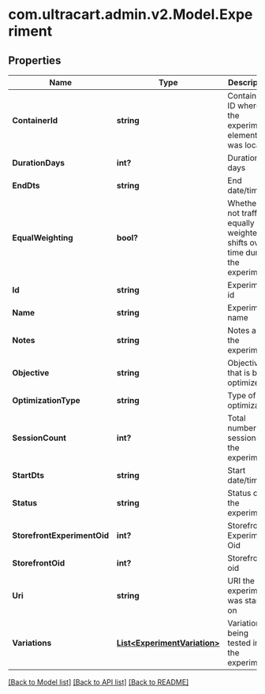# com.ultracart.admin.v2.Model.Experiment
## Properties

Name | Type | Description | Notes
------------ | ------------- | ------------- | -------------
**ContainerId** | **string** | Contained ID where the experiment element was located | [optional] 
**DurationDays** | **int?** | Duration in days | [optional] 
**EndDts** | **string** | End date/time | [optional] 
**EqualWeighting** | **bool?** | Whether or not traffic is equally weighted or shifts over time during the experiment | [optional] 
**Id** | **string** | Experiment id | [optional] 
**Name** | **string** | Experiment name | [optional] 
**Notes** | **string** | Notes about the experiment | [optional] 
**Objective** | **string** | Objective that is being optimized | [optional] 
**OptimizationType** | **string** | Type of optimization | [optional] 
**SessionCount** | **int?** | Total number of sessions in the experiment | [optional] 
**StartDts** | **string** | Start date/time | [optional] 
**Status** | **string** | Status of the experiment | [optional] 
**StorefrontExperimentOid** | **int?** | Storefront Experiment Oid | [optional] 
**StorefrontOid** | **int?** | Storefront oid | [optional] 
**Uri** | **string** | URI the experiment was started on | [optional] 
**Variations** | [**List&lt;ExperimentVariation&gt;**](ExperimentVariation.md) | Variations being tested in the experiment | [optional] 


[[Back to Model list]](../README.md#documentation-for-models) [[Back to API list]](../README.md#documentation-for-api-endpoints) [[Back to README]](../README.md)

